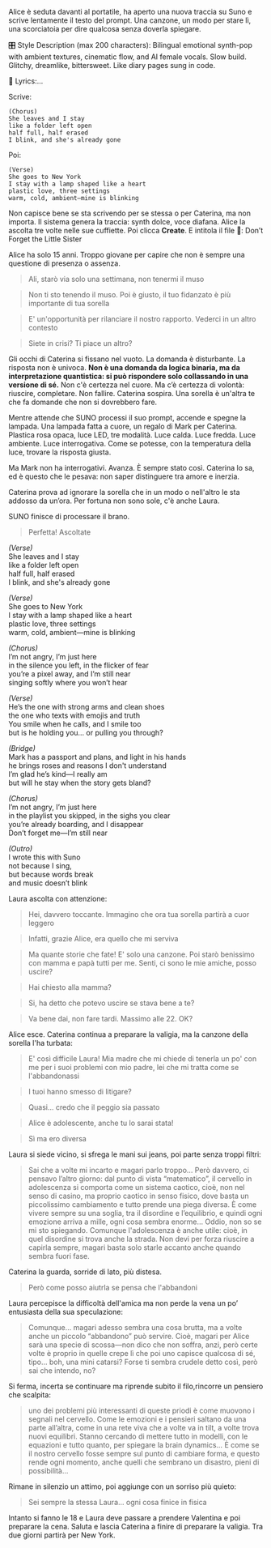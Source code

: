 Alice è seduta davanti al portatile, ha aperto una nuova traccia su Suno e scrive lentamente il testo del prompt. Una canzone, un modo per stare lì, una scorciatoia per dire qualcosa senza doverla spiegare.

🎛 Style Description (max 200 characters):
Bilingual emotional synth-pop with ambient textures, cinematic flow, and AI female vocals. Slow build. Glitchy, dreamlike, bittersweet. Like diary pages sung in code.

🎤 Lyrics:...

Scrive:

    (Chorus)
    She leaves and I stay
    like a folder left open
    half full, half erased
    I blink, and she's already gone

Poi:

    (Verse)
    She goes to New York
    I stay with a lamp shaped like a heart
    plastic love, three settings
    warm, cold, ambient—mine is blinking

Non capisce bene se sta scrivendo per se stessa o per Caterina, ma non importa.
Il sistema genera la traccia: synth dolce, voce diafana.
Alice la ascolta tre volte nelle sue cuffiette. Poi clicca **Create**.
E intitola il file 🎵: Don’t Forget the Little Sister


Alice ha solo 15 anni. Troppo giovane per capire che non è sempre una questione di presenza o assenza.

> Ali, starò via solo una settimana, non tenermi il muso

> Non ti sto tenendo il muso. Poi è giusto, il tuo fidanzato è più importante di tua sorella

> E' un'opportunità per rilanciare il nostro rapporto. Vederci in un altro contesto

> Siete in crisi? Ti piace un altro?

Gli occhi di Caterina si fissano nel vuoto. La domanda è disturbante. La risposta non è univoca. **Non è una domanda da logica binaria, ma da interpretazione quantistica: si può rispondere solo collassando in una versione di sé.**
Non c'è certezza nel cuore. Ma c’è certezza di volontà: riuscire, completare. Non fallire.
Caterina sospira. Una sorella è un'altra te che fa domande che non si dovrebbero fare.



Mentre attende che SUNO processi il suo prompt, accende e spegne la lampada.
Una lampada fatta a cuore, un regalo di Mark per Caterina.
Plastica rosa opaca, luce LED, tre modalità. Luce calda. Luce fredda. Luce ambiente. Luce interrogativa.
Come se potesse, con la temperatura della luce, trovare la risposta giusta.

Ma Mark non ha interrogativi. Avanza. È sempre stato così.
Caterina lo sa, ed è questo che le pesava: non saper distinguere tra amore e inerzia.

Caterina prova ad ignorare la sorella che in un modo o nell'altro le sta addosso da un’ora. Per fortuna  non sono sole, c'è anche Laura. 

SUNO finisce di processare il brano.
> Perfetta! Ascoltate

*(Verse)*  
She leaves and I stay  
like a folder left open  
half full, half erased  
I blink, and she's already gone  

*(Verse)*  
She goes to New York  
I stay with a lamp shaped like a heart  
plastic love, three settings  
warm, cold, ambient—mine is blinking  

*(Chorus)*  
I’m not angry, I’m just here  
in the silence you left, in the flicker of fear  
you’re a pixel away, and I’m still near  
singing softly where you won’t hear  

*(Verse)*  
He’s the one with strong arms and clean shoes  
the one who texts with emojis and truth  
You smile when he calls, and I smile too  
but is he holding you… or pulling you through?

*(Bridge)*  
Mark has a passport and plans, and light in his hands  
he brings roses and reasons I don't understand  
I’m glad he’s kind—I really am  
but will he stay when the story gets bland?

*(Chorus)*  
I’m not angry, I’m just here  
in the playlist you skipped, in the sighs you clear  
you’re already boarding, and I disappear  
Don’t forget me—I’m still near  

*(Outro)*  
I wrote this with Suno  
not because I sing,  
but because words break  
and music doesn’t blink

 Laura ascolta con attenzione:
> Hei, davvero toccante. Immagino che ora tua sorella partirà a cuor leggero

> Infatti, grazie Alice, era quello che mi serviva

> Ma quante storie che fate! E' solo una canzone. Poi starò benissimo con mamma e papà tutti per me. Senti, ci sono le mie amiche, posso uscire?

> Hai chiesto alla mamma?

> Si, ha detto che potevo uscire se stava bene a te?

> Va bene dai, non fare tardi. Massimo alle 22. OK?

Alice esce. Caterina continua a preparare la valigia, ma la canzone della sorella l'ha turbata:

> E' così difficile Laura! Mia madre che mi chiede di tenerla un po' con me per i suoi problemi con mio padre, lei che mi tratta come se l'abbandonassi

> I tuoi hanno smesso di litigare?

> Quasi... credo che il peggio sia passato

> Alice è adolescente, anche tu lo sarai stata!


> Sì ma ero diversa

Laura si siede vicino, si sfrega  le mani sui jeans, poi parte senza troppi filtri:

> Sai che a volte mi incarto e magari parlo troppo… Però davvero, ci pensavo l’altro giorno: dal punto di vista “matematico”, il cervello in adolescenza si comporta come un  sistema caotico, cioè, non nel senso di casino, ma proprio caotico in senso fisico, dove basta un piccolissimo cambiamento e tutto prende una piega diversa. È come vivere sempre su una soglia, tra il disordine e l’equilibrio, e quindi ogni emozione arriva a mille, ogni cosa sembra enorme… Oddio, non so se mi sto spiegando. Comunque l'adolescenza è anche utile: cioè, in quel disordine si trova anche la  strada. Non devi per forza riuscire a capirla sempre, magari basta solo starle accanto anche quando sembra fuori fase. 

Caterina la guarda, sorride di lato, più distesa.

> Però come posso aiutrla se pensa che l'abbandoni


Laura percepisce la difficoltà dell'amica ma non perde la vena un po’ entusiasta della sua speculazione:

> Comunque… magari adesso sembra una cosa brutta, ma a volte anche un piccolo “abbandono” può servire. Cioè, magari per Alice sarà una specie di scossa—non dico che non soffra, anzi, però certe volte è proprio in quelle crepe lì che poi uno capisce qualcosa di sé, tipo… boh, una mini catarsi? Forse ti sembra crudele detto così, però sai che intendo, no?

Si ferma, incerta se continuare ma riprende subito il filo,rincorre un pensiero che scalpita:

> uno dei problemi più interessanti di queste priodi è come muovono i segnali nel cervello. Come le emozioni e i pensieri saltano da una parte all’altra, come in una rete viva che a volte va in tilt, a volte trova nuovi equilibri. Stanno cercando di mettere tutto in modelli, con le equazioni e tutto quanto, per spiegare la brain dynamics… È come se il nostro cervello fosse sempre sul punto di cambiare forma, e questo rende ogni momento, anche quelli che sembrano un disastro, pieni di possibilità...

Rimane in silenzio un attimo, poi aggiunge con un sorriso più quieto:

> Sei sempre la stessa Laura... ogni cosa finice in fisica

Intanto si fanno le 18 e Laura deve passare a prendere Valentina e poi preparare la cena. Saluta e lascia Caterina a finire di preparare la valigia. Tra due giorni partirà per New York.

